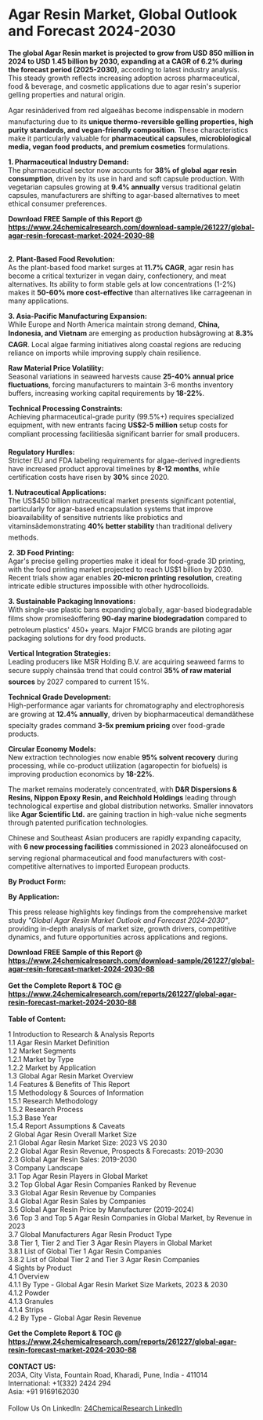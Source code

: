 <h1>Agar Resin Market, Global Outlook and Forecast 2024-2030</h1><p><strong>The global Agar Resin market is projected to grow from USD 850 million in 2024 to USD 1.45 billion by 2030, expanding at a CAGR of 6.2% during the forecast period (2025-2030)</strong>, according to latest industry analysis. This steady growth reflects increasing adoption across pharmaceutical, food &amp; beverage, and cosmetic applications due to agar resin's superior gelling properties and natural origin.</p><p>Agar resinâderived from red algaeâhas become indispensable in modern manufacturing due to its <strong>unique thermo-reversible gelling properties, high purity standards, and vegan-friendly composition</strong>. These characteristics make it particularly valuable for <strong>pharmaceutical capsules, microbiological media, vegan food products, and premium cosmetics</strong> formulations.</p><p><strong>1. Pharmaceutical Industry Demand:</strong><br>
The pharmaceutical sector now accounts for <strong>38% of global agar resin consumption</strong>, driven by its use in hard and soft capsule production. With vegetarian capsules growing at <strong>9.4% annually</strong> versus traditional gelatin capsules, manufacturers are shifting to agar-based alternatives to meet ethical consumer preferences.</p><div><b>Download FREE Sample of this Report @ 
            <a href="https://www.24chemicalresearch.com/download-sample/261227/global-agar-resin-forecast-market-2024-2030-88">
            https://www.24chemicalresearch.com/download-sample/261227/global-agar-resin-forecast-market-2024-2030-88</a></b></div><br><p><strong>2. Plant-Based Food Revolution:</strong><br>
As the plant-based food market surges at <strong>11.7% CAGR</strong>, agar resin has become a critical texturizer in vegan dairy, confectionery, and meat alternatives. Its ability to form stable gels at low concentrations (1-2%) makes it <strong>50-60% more cost-effective</strong> than alternatives like carrageenan in many applications.</p><p><strong>3. Asia-Pacific Manufacturing Expansion:</strong><br>
While Europe and North America maintain strong demand, <strong>China, Indonesia, and Vietnam</strong> are emerging as production hubsâgrowing at <strong>8.3% CAGR</strong>. Local algae farming initiatives along coastal regions are reducing reliance on imports while improving supply chain resilience.</p><p><strong>Raw Material Price Volatility:</strong><br>
Seasonal variations in seaweed harvests cause <strong>25-40% annual price fluctuations</strong>, forcing manufacturers to maintain 3-6 months inventory buffers, increasing working capital requirements by <strong>18-22%</strong>.</p><p><strong>Technical Processing Constraints:</strong><br>
Achieving pharmaceutical-grade purity (99.5%+) requires specialized equipment, with new entrants facing <strong>US$2-5 million</strong> setup costs for compliant processing facilitiesâa significant barrier for small producers.</p><p><strong>Regulatory Hurdles:</strong><br>
Stricter EU and FDA labeling requirements for algae-derived ingredients have increased product approval timelines by <strong>8-12 months</strong>, while certification costs have risen by <strong>30%</strong> since 2020.</p><p><strong>1. Nutraceutical Applications:</strong><br>
The US$450 billion nutraceutical market presents significant potential, particularly for agar-based encapsulation systems that improve bioavailability of sensitive nutrients like probiotics and vitaminsâdemonstrating <strong>40% better stability</strong> than traditional delivery methods.</p><p><strong>2. 3D Food Printing:</strong><br>
Agar's precise gelling properties make it ideal for food-grade 3D printing, with the food printing market projected to reach US$1 billion by 2030. Recent trials show agar enables <strong>20-micron printing resolution</strong>, creating intricate edible structures impossible with other hydrocolloids.</p><p><strong>3. Sustainable Packaging Innovations:</strong><br>
With single-use plastic bans expanding globally, agar-based biodegradable films show promiseâoffering <strong>90-day marine biodegradation</strong> compared to petroleum plastics' 450+ years. Major FMCG brands are piloting agar packaging solutions for dry food products.</p><p><strong>Vertical Integration Strategies:</strong><br>
Leading producers like MSR Holding B.V. are acquiring seaweed farms to secure supply chainsâa trend that could control <strong>35% of raw material sources</strong> by 2027 compared to current 15%.</p><p><strong>Technical Grade Development:</strong><br>
High-performance agar variants for chromatography and electrophoresis are growing at <strong>12.4% annually</strong>, driven by biopharmaceutical demandâthese specialty grades command <strong>3-5x premium pricing</strong> over food-grade products.</p><p><strong>Circular Economy Models:</strong><br>
New extraction technologies now enable <strong>95% solvent recovery</strong> during processing, while co-product utilization (agaropectin for biofuels) is improving production economics by <strong>18-22%</strong>.</p><p>The market remains moderately concentrated, with <strong>D&amp;R Dispersions &amp; Resins, Nippon Epoxy Resin, and Reichhold Holdings</strong> leading through technological expertise and global distribution networks. Smaller innovators like <strong>Agar Scientific Ltd.</strong> are gaining traction in high-value niche segments through patented purification technologies.</p><p>Chinese and Southeast Asian producers are rapidly expanding capacity, with <strong>6 new processing facilities</strong> commissioned in 2023 aloneâfocused on serving regional pharmaceutical and food manufacturers with cost-competitive alternatives to imported European products.</p><p><strong>By Product Form:</strong></p><p><strong>By Application:</strong></p><p>This press release highlights key findings from the comprehensive market study <em>"Global Agar Resin Market Outlook and Forecast 2024-2030"</em>, providing in-depth analysis of market size, growth drivers, competitive dynamics, and future opportunities across applications and regions.</p><div><b>Download FREE Sample of this Report @ 
            <a href="https://www.24chemicalresearch.com/download-sample/261227/global-agar-resin-forecast-market-2024-2030-88">
            https://www.24chemicalresearch.com/download-sample/261227/global-agar-resin-forecast-market-2024-2030-88</a></b></div><br><div><b>Get the Complete Report & TOC @ 
            <a href="https://www.24chemicalresearch.com/reports/261227/global-agar-resin-forecast-market-2024-2030-88">
            https://www.24chemicalresearch.com/reports/261227/global-agar-resin-forecast-market-2024-2030-88</a></b></div><br>
            <b>Table of Content:</b><p>1 Introduction to Research & Analysis Reports<br />
    1.1 Agar Resin Market Definition<br />
    1.2 Market Segments<br />
        1.2.1 Market by Type<br />
        1.2.2 Market by Application<br />
    1.3 Global Agar Resin Market Overview<br />
    1.4 Features & Benefits of This Report<br />
    1.5 Methodology & Sources of Information<br />
        1.5.1 Research Methodology<br />
        1.5.2 Research Process<br />
        1.5.3 Base Year<br />
        1.5.4 Report Assumptions & Caveats<br />
2 Global Agar Resin Overall Market Size<br />
    2.1 Global Agar Resin Market Size: 2023 VS 2030<br />
    2.2 Global Agar Resin Revenue, Prospects & Forecasts: 2019-2030<br />
    2.3 Global Agar Resin Sales: 2019-2030<br />
3 Company Landscape<br />
    3.1 Top Agar Resin Players in Global Market<br />
    3.2 Top Global Agar Resin Companies Ranked by Revenue<br />
    3.3 Global Agar Resin Revenue by Companies<br />
    3.4 Global Agar Resin Sales by Companies<br />
    3.5 Global Agar Resin Price by Manufacturer (2019-2024)<br />
    3.6 Top 3 and Top 5 Agar Resin Companies in Global Market, by Revenue in 2023<br />
    3.7 Global Manufacturers Agar Resin Product Type<br />
    3.8 Tier 1, Tier 2 and Tier 3 Agar Resin Players in Global Market<br />
        3.8.1 List of Global Tier 1 Agar Resin Companies<br />
        3.8.2 List of Global Tier 2 and Tier 3 Agar Resin Companies<br />
4 Sights by Product<br />
    4.1 Overview<br />
        4.1.1 By Type - Global Agar Resin Market Size Markets, 2023 & 2030<br />
        4.1.2 Powder<br />
        4.1.3 Granules<br />
        4.1.4 Strips<br />
    4.2 By Type - Global Agar Resin Revenue </p><div><b>Get the Complete Report & TOC @ 
            <a href="https://www.24chemicalresearch.com/reports/261227/global-agar-resin-forecast-market-2024-2030-88">
            https://www.24chemicalresearch.com/reports/261227/global-agar-resin-forecast-market-2024-2030-88</a></b></div><br><b>CONTACT US:</b><br>
            203A, City Vista, Fountain Road, Kharadi, Pune, India - 411014<br>
            International: +1(332) 2424 294<br>
            Asia: +91 9169162030 <br><br>
            Follow Us On LinkedIn: <a href="https://www.linkedin.com/company/24chemicalresearch/">24ChemicalResearch LinkedIn</a>